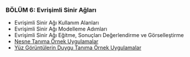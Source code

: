 ### BÖLÜM 6: Evrişimli Sinir Ağları 


- Evrişimli Sinir Ağı Kullanım Alanları
- Evrişimli Sinir Ağı Modelleme Adımları
- Evrişimli Sinir Ağı Eğitme, Sonuçları Değerlendirme ve Görselleştirme
- [Nesne Tanıma Örnek Uygulamalar](https://github.com/ayyucekizrak/Keras_ile_Derin_Ogrenmeye_Giris/tree/master/B%C3%B6l%C3%BCm6/NesneTanima)
- [Yüz Görüntülerin Duygu Tanıma Örnek Uygulamalar](https://github.com/ayyucekizrak/Keras_ile_Derin_Ogrenmeye_Giris/tree/master/B%C3%B6l%C3%BCm6/Duygu_Tanima)

